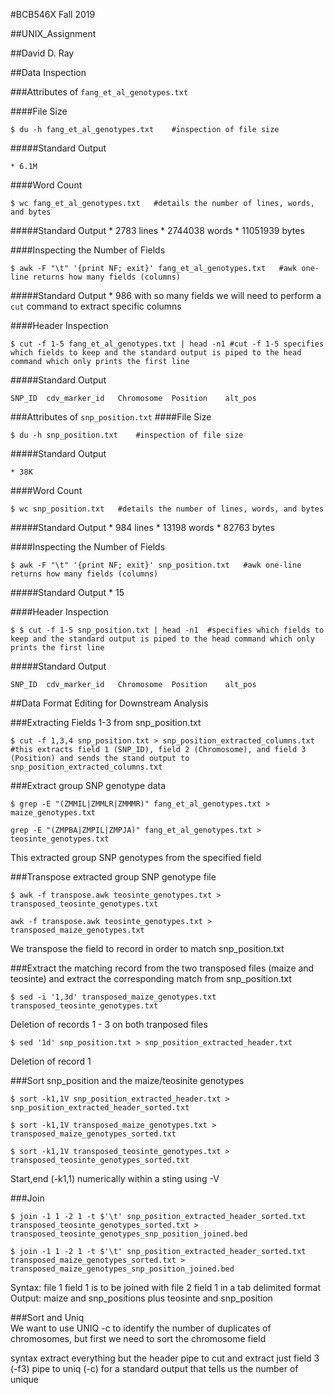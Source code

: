 #BCB546X Fall 2019

##UNIX_Assignment

##David D. Ray

##Data Inspection

###Attributes of `fang_et_al_genotypes.txt`

####File Size
```
$ du -h fang_et_al_genotypes.txt 	#inspection of file size
```
#####Standard Output 

	* 6.1M
	
####Word Count	
```
$ wc fang_et_al_genotypes.txt	#details the number of lines, words, and bytes
```
#####Standard Output
	* 2783 lines
	* 2744038 words
	* 11051939 bytes

	
####Inspecting the Number of Fields
```
$ awk -F "\t" '{print NF; exit}' fang_et_al_genotypes.txt	#awk one-line returns how many fields (columns)
```

#####Standard Output
	* 986 
with so many fields we will need to perform a `cut` command to extract specific columns

####Header Inspection
```
$ cut -f 1-5 fang_et_al_genotypes.txt | head -n1 #cut -f 1-5 specifies which fields to keep and the standard output is piped to the head command which only prints the first line
```
#####Standard Output
```
SNP_ID	cdv_marker_id	Chromosome	Position	alt_pos		
```



###Attributes of `snp_position.txt`
####File Size
```
$ du -h snp_position.txt 	#inspection of file size
```
#####Standard Output 

	* 38K
	
####Word Count	
```
$ wc snp_position.txt	#details the number of lines, words, and bytes
```
#####Standard Output
	* 984 lines
	* 13198 words
	* 82763 bytes

####Inspecting the Number of Fields
```
$ awk -F "\t" '{print NF; exit}' snp_position.txt	#awk one-line returns how many fields (columns)
```

#####Standard Output
	* 15

####Header Inspection
```
$ $ cut -f 1-5 snp_position.txt | head -n1	#specifies which fields to keep and the standard output is piped to the head command which only prints the first line
```
#####Standard Output
```
SNP_ID	cdv_marker_id	Chromosome	Position	alt_pos
```

		


##Data Format Editing for Downstream Analysis


###Extracting Fields 1-3 from snp_position.txt 
```
$ cut -f 1,3,4 snp_position.txt > snp_position_extracted_columns.txt #this extracts field 1 (SNP_ID), field 2 (Chromosome), and field 3 (Position) and sends the stand output to snp_position_extracted_columns.txt
```

###Extract group SNP genotype data
``` 
$ grep -E "(ZMMIL|ZMMLR|ZMMMR)" fang_et_al_genotypes.txt > maize_genotypes.txt
```
```
grep -E "(ZMPBA|ZMPIL|ZMPJA)" fang_et_al_genotypes.txt > teosinte_genotypes.txt
```
	
This extracted group SNP genotypes from the specified field


###Transpose extracted group SNP genotype file
```
$ awk -f transpose.awk teosinte_genotypes.txt > transposed_teosinte_genotypes.txt
```
```
awk -f transpose.awk teosinte_genotypes.txt > transposed_maize_genotypes.txt
```
We transpose the field to record in order to match snp_position.txt
						
						
###Extract the matching record from the two transposed files (maize and teosinte) and extract the corresponding match from snp_position.txt 
```
$ sed -i '1,3d' transposed_maize_genotypes.txt transposed_teosinte_genotypes.txt
```
Deletion of records 1 - 3 on both tranposed files

```
$ sed '1d' snp_position.txt > snp_position_extracted_header.txt
```
Deletion of record 1 

###Sort snp_position and the maize/teosinite genotypes

```
$ sort -k1,1V snp_position_extracted_header.txt > snp_position_extracted_header_sorted.txt

$ sort -k1,1V transposed_maize_genotypes.txt > transposed_maize_genotypes_sorted.txt

$ sort -k1,1V transposed_teosinte_genotypes.txt > transposed_teosinte_genotypes_sorted.txt
```
Start,end (-k1,1) numerically within a sting using -V


###Join

```
$ join -1 1 -2 1 -t $'\t' snp_position_extracted_header_sorted.txt transposed_teosinte_genotypes_sorted.txt > transposed_teosinte_genotypes_snp_position_joined.bed
```

```
$ join -1 1 -2 1 -t $'\t' snp_position_extracted_header_sorted.txt transposed_maize_genotypes_sorted.txt > transposed_maize_genotypes_snp_position_joined.bed
```
Syntax: file 1 field 1 is to be joined with file 2 field 1 in a tab delimited format
Output: maize and snp_positions plus teosinte and snp_position
	
###Sort and Uniq	
We want to use UNIQ -c to identify the number of duplicates of chromosomes, but first we need to sort the chromosome field						
 
syntax extract everything but the header pipe to cut and extract just field 3 (-f3) pipe to uniq (-c) for a standard output that tells us the number of unique


